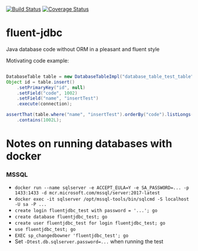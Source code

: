 [![Build Status](https://travis-ci.org/jhannes/fluent-jdbc.png)](https://travis-ci.org/jhannes/fluent-jdbc)
[![Coverage Status](https://coveralls.io/repos/github/jhannes/fluent-jdbc/badge.svg?branch=master)](https://coveralls.io/github/jhannes/fluent-jdbc?branch=master)

# fluent-jdbc
Java database code without ORM in a pleasant and fluent style

Motivating code example:

```java

DatabaseTable table = new DatabaseTableImpl("database_table_test_table");
Object id = table.insert()
    .setPrimaryKey("id", null)
    .setField("code", 1002)
    .setField("name", "insertTest")
    .execute(connection);

assertThat(table.where("name", "insertTest").orderBy("code").listLongs(connection, "code"))
    .contains(1002L);

```


# Notes on running databases with docker

### MSSQL

* `docker run --name sqlserver -e ACCEPT_EULA=Y -e SA_PASSWORD=... -p 1433:1433 -d mcr.microsoft.com/mssql/server:2017-latest`
* `docker exec -it sqlserver /opt/mssql-tools/bin/sqlcmd -S localhost -U sa -P ...`
* `create login fluentjdbc_test with password = '...'; go`
* `create database fluentjdbc_test; go`
* `create user fluentjdbc_test for login fluentjdbc_test; go`
* `use fluentjdbc_test; go`
* `EXEC sp_changedbowner 'fluentjdbc_test'; go`
* Set `-Dtest.db.sqlserver.password=...` when running the test